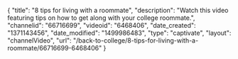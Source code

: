 {
    "title": "8 tips for living with a roommate",
    "description": "Watch this video featuring tips on how to get along with your college roommate.",
    "channelid": "66716699",
    "videoid": "6468406",
    "date_created": "1371143456",
    "date_modified": "1499986483",
    "type": "captivate",
    "layout": "channelVideo",
    "url": "\/back-to-college\/8-tips-for-living-with-a-roommate\/66716699-6468406"
}
